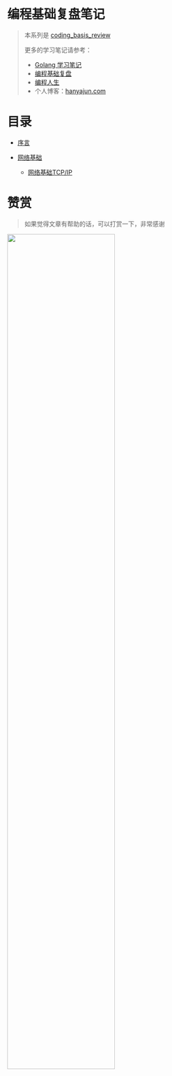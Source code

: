 # 编程基础复盘笔记

> 本系列是 [coding_basis_review](https://hanyajun.com/coding_basis_review/)
>
> 更多的学习笔记请参考：
> - [Golang 学习笔记](https://hanyajun.com/golang-notes/)
> - [编程基础复盘](https://hanyajun.com/coding_basis_review/)
> - [编程人生](https://hanyajun.com/coding-life/)
> - 个人博客：[hanyajun.com](https://hanyajun.com/)


# 目录

* [序言](README.md)

* [网络基础]()
    * [网络基础TCP/IP](network/TCP_IP.md)


# 赞赏

> 如果觉得文章有帮助的话，可以打赏一下，非常感谢

<img src="http://cdn.hanyajun.com/wepay_alipay.png" width="70%"/>
